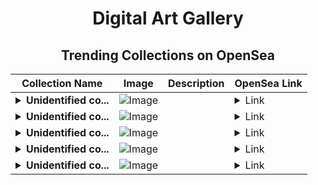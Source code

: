 <div align="center">

# Digital Art Gallery

## Trending Collections on OpenSea

| Collection Name                       | Image                                                                                     | Description                       | OpenSea Link                                                                                          |
|---------------------------------------|-------------------------------------------------------------------------------------------|-----------------------------------|--------------------------------------------------------------------------------------------------------|
| **<details><summary>Unidentified co...</summary>Unidentified contract b7f68e95-f1e8-4fbc-b70f-203f2b00144d</details>** | ![Image](https://i.seadn.io/s/raw/files/6c5f3c63da8bac7eb300c742b9db0740.png?w=500&auto=format?w=200&auto=format) |  | <details><summary>Link</summary>[Unidentified contract b7f68e95-f1e8-4fbc-b70f-203f2b00144d](https://opensea.io/collection/unidentified-contract-b7f68e95-f1e8-4fbc-b70f-203f)</details> |
| **<details><summary>Unidentified co...</summary>Unidentified contract 0177132a-4ff5-4b31-a4b9-b7f85cae165a</details>** | ![Image](https://i.seadn.io/s/raw/files/e86404459f0a28661c41bd910f8b5899.png?w=500&auto=format?w=200&auto=format) |  | <details><summary>Link</summary>[Unidentified contract 0177132a-4ff5-4b31-a4b9-b7f85cae165a](https://opensea.io/collection/unidentified-contract-0177132a-4ff5-4b31-a4b9-b7f8)</details> |
| **<details><summary>Unidentified co...</summary>Unidentified contract 9422f39d-49f2-40fa-858f-e848046443a8</details>** | ![Image](https://i.seadn.io/s/raw/files/e86404459f0a28661c41bd910f8b5899.png?w=500&auto=format?w=200&auto=format) |  | <details><summary>Link</summary>[Unidentified contract 9422f39d-49f2-40fa-858f-e848046443a8](https://opensea.io/collection/unidentified-contract-9422f39d-49f2-40fa-858f-e848)</details> |
| **<details><summary>Unidentified co...</summary>Unidentified contract 1f741d06-56cf-4f6f-8e10-797c5e03decf</details>** | ![Image](https://i.seadn.io/s/raw/files/d055c6525189773847bee4b25898db37.png?w=500&auto=format?w=200&auto=format) |  | <details><summary>Link</summary>[Unidentified contract 1f741d06-56cf-4f6f-8e10-797c5e03decf](https://opensea.io/collection/unidentified-contract-1f741d06-56cf-4f6f-8e10-797c)</details> |
| **<details><summary>Unidentified co...</summary>Unidentified contract 5a3b31a5-b816-4094-8502-5633db960802</details>** | ![Image](https://i.seadn.io/s/raw/files/6c5f3c63da8bac7eb300c742b9db0740.png?w=500&auto=format?w=200&auto=format) |  | <details><summary>Link</summary>[Unidentified contract 5a3b31a5-b816-4094-8502-5633db960802](https://opensea.io/collection/unidentified-contract-5a3b31a5-b816-4094-8502-5633)</details> |

</div>